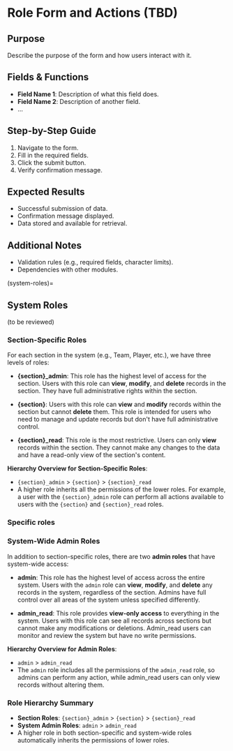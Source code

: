 # Role Form and Actions (TBD)

## Purpose
Describe the purpose of the form and how users interact with it.

## Fields & Functions
- **Field Name 1**: Description of what this field does.
- **Field Name 2**: Description of another field.
- ...

## Step-by-Step Guide
1. Navigate to the form.
2. Fill in the required fields.
3. Click the submit button.
4. Verify confirmation message.

## Expected Results
- Successful submission of data.
- Confirmation message displayed.
- Data stored and available for retrieval.

## Additional Notes
- Validation rules (e.g., required fields, character limits).
- Dependencies with other modules.

(system-roles)=
## System Roles
(to be reviewed)
### Section-Specific Roles

For each section in the system (e.g., Team, Player, etc.), we have three levels of roles:

- **{section}_admin**: This role has the highest level of access for the section. Users with this role can **view**, **modify**, and **delete** records in the section. They have full administrative rights within the section.
  
- **{section}**: Users with this role can **view** and **modify** records within the section but cannot **delete** them. This role is intended for users who need to manage and update records but don't have full administrative control.

- **{section}_read**: This role is the most restrictive. Users can only **view** records within the section. They cannot make any changes to the data and have a read-only view of the section's content.

**Hierarchy Overview for Section-Specific Roles**:
- `{section}_admin` > `{section}` > `{section}_read`
- A higher role inherits all the permissions of the lower roles. For example, a user with the `{section}_admin` role can perform all actions available to users with the `{section}` and `{section}_read` roles.

### Specific roles

### System-Wide Admin Roles

In addition to section-specific roles, there are two **admin roles** that have system-wide access:

- **admin**: This role has the highest level of access across the entire system. Users with the `admin` role can **view**, **modify**, and **delete** any records in the system, regardless of the section. Admins have full control over all areas of the system unless specified differently.

- **admin_read**: This role provides **view-only access** to everything in the system. Users with this role can see all records across sections but cannot make any modifications or deletions. Admin_read users can monitor and review the system but have no write permissions.

**Hierarchy Overview for Admin Roles**:
- `admin` > `admin_read`
- The `admin` role includes all the permissions of the `admin_read` role, so admins can perform any action, while admin_read users can only view records without altering them.

### Role Hierarchy Summary
- **Section Roles**: `{section}_admin` > `{section}` > `{section}_read`
- **System Admin Roles**: `admin` > `admin_read`
- A higher role in both section-specific and system-wide roles automatically inherits the permissions of lower roles.


